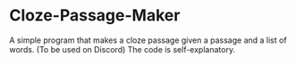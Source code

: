 # Cloze-Passage-Maker
A simple program that makes a cloze passage given a passage and a list of words. (To be used on Discord)
The code is self-explanatory.
